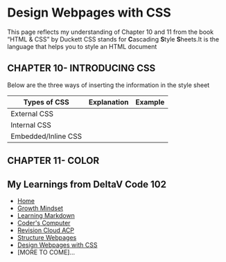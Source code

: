 # Design Webpages with CSS

This page reflects my understanding of Chapter 10 and 11 from the book “HTML & CSS” by Duckett
CSS stands for **C**ascading **S**tyle **S**heets.It is the language that helps you to style an HTML document



## CHAPTER 10- INTRODUCING CSS

Below are the three ways of inserting the information in the style sheet

Types of CSS| Explanation | Example
-------------|------------|-----------
External CSS       |         |
Internal CSS       |        |
Embedded/Inline CSS|        |






## CHAPTER 11- COLOR











## My Learnings from DeltaV Code 102
- [Home](README.md)
- [Growth Mindset](GROWTH_MINDSET.md)
- [Learning Markdown](LEARNING_MARKDOWN.md)
- [Coder's Computer](CODERS_COMPUTER.md)
- [Revision Cloud ACP](REVISION_CLOUD.md)
- [Structure Webpages](STRUCTURE_WEBPAGES.md)
- [Design Webpages with CSS](DESIGN_WEBPAGES_CSS.md)
- [MORE TO COME]...
